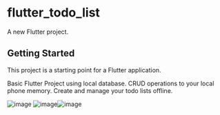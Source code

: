 # flutter_todo_list

A new Flutter project.

## Getting Started

This project is a starting point for a Flutter application.

Basic Flutter Project using local database. CRUD operations to your local phone memory. Create and manage your todo lists offline.

![image](https://user-images.githubusercontent.com/45063194/148940105-dc69e390-a4fc-4319-b147-0127812de269.png) ![image](https://user-images.githubusercontent.com/45063194/148940372-3977bec6-00c7-4e5b-ae51-3f52717673c2.png)![image](https://user-images.githubusercontent.com/45063194/148940500-f6326f65-1786-4cdb-875f-88b984782f0d.png)





